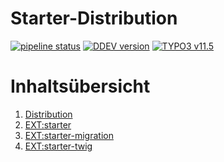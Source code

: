 # Starter-Distribution

[![pipeline status](https://gitlab.com/starterteam/team/base/badges/main/pipeline.svg)](https://gitlab.com/starterteam/team/base)
[![DDEV version](https://img.shields.io/badge/DDEV-1.21.1-blue)](https://github.com/drud/ddev/releases/tag/v1.21.1)
[![TYPO3 v11.5](https://img.shields.io/badge/TYPO3-11.5-orange)](https://get.typo3.org/version/11)

# Inhaltsübersicht

1. [Distribution](base/index.md)
1. [EXT:starter](starter/index.md)
1. [EXT:starter-migration](starter_migration/index.md)
1. [EXT:starter-twig](starter_twig/index.md)
